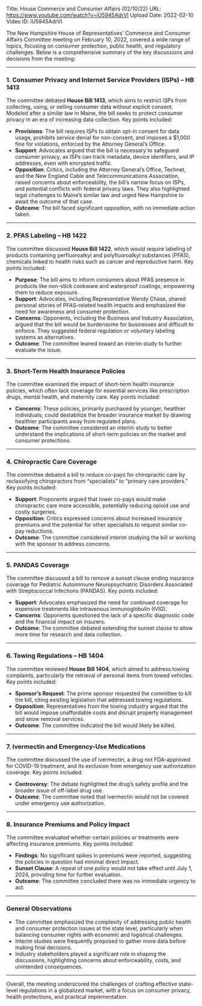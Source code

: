 Title: House Commerce and Consumer Affairs (02/10/22)
URL: https://www.youtube.com/watch?v=iU5945AdrVI
Upload Date: 2022-02-10
Video ID: iU5945AdrVI

The New Hampshire House of Representatives’ Commerce and Consumer Affairs Committee meeting on February 10, 2022, covered a wide range of topics, focusing on consumer protection, public health, and regulatory challenges. Below is a comprehensive summary of the key discussions and decisions from the meeting:

---

### **1. Consumer Privacy and Internet Service Providers (ISPs) – HB 1413**
The committee debated **House Bill 1413**, which aims to restrict ISPs from collecting, using, or selling consumer data without explicit consent. Modeled after a similar law in Maine, the bill seeks to protect consumer privacy in an era of increasing data collection. Key points included:
- **Provisions**: The bill requires ISPs to obtain opt-in consent for data usage, prohibits service denial for non-consent, and imposes a $1,000 fine for violations, enforced by the Attorney General’s Office.
- **Support**: Advocates argued that the bill is necessary to safeguard consumer privacy, as ISPs can track metadata, device identifiers, and IP addresses, even with encrypted traffic.
- **Opposition**: Critics, including the Attorney General’s Office, Technet, and the New England Cable and Telecommunications Association, raised concerns about enforceability, the bill’s narrow focus on ISPs, and potential conflicts with federal privacy laws. They also highlighted legal challenges to Maine’s similar law and urged New Hampshire to await the outcome of that case.
- **Outcome**: The bill faced significant opposition, with no immediate action taken.

---

### **2. PFAS Labeling – HB 1422**
The committee discussed **House Bill 1422**, which would require labeling of products containing perfluoroalkyl and polyfluoroalkyl substances (PFAS), chemicals linked to health risks such as cancer and reproductive harm. Key points included:
- **Purpose**: The bill aims to inform consumers about PFAS presence in products like non-stick cookware and waterproof coatings, empowering them to reduce exposure.
- **Support**: Advocates, including Representative Wendy Chase, shared personal stories of PFAS-related health impacts and emphasized the need for awareness and consumer protection.
- **Concerns**: Opponents, including the Business and Industry Association, argued that the bill would be burdensome for businesses and difficult to enforce. They suggested federal regulation or voluntary labeling systems as alternatives.
- **Outcome**: The committee leaned toward an interim study to further evaluate the issue.

---

### **3. Short-Term Health Insurance Policies**
The committee examined the impact of short-term health insurance policies, which often lack coverage for essential services like prescription drugs, mental health, and maternity care. Key points included:
- **Concerns**: These policies, primarily purchased by younger, healthier individuals, could destabilize the broader insurance market by drawing healthier participants away from regulated plans.
- **Outcome**: The committee considered an interim study to better understand the implications of short-term policies on the market and consumer protections.

---

### **4. Chiropractic Care Coverage**
The committee debated a bill to reduce co-pays for chiropractic care by reclassifying chiropractors from “specialists” to “primary care providers.” Key points included:
- **Support**: Proponents argued that lower co-pays would make chiropractic care more accessible, potentially reducing opioid use and costly surgeries.
- **Opposition**: Critics expressed concerns about increased insurance premiums and the potential for other specialists to request similar co-pay reductions.
- **Outcome**: The committee considered interim studying the bill or working with the sponsor to address concerns.

---

### **5. PANDAS Coverage**
The committee discussed a bill to remove a sunset clause ending insurance coverage for Pediatric Autoimmune Neuropsychiatric Disorders Associated with Streptococcal Infections (PANDAS). Key points included:
- **Support**: Advocates emphasized the need for continued coverage for expensive treatments like intravenous immunoglobulin (IVIG).
- **Concerns**: Opponents questioned the lack of a specific diagnostic code and the financial impact on insurers.
- **Outcome**: The committee debated extending the sunset clause to allow more time for research and data collection.

---

### **6. Towing Regulations – HB 1404**
The committee reviewed **House Bill 1404**, which aimed to address towing complaints, particularly the retrieval of personal items from towed vehicles. Key points included:
- **Sponsor’s Request**: The prime sponsor requested the committee to kill the bill, citing existing legislation that addressed towing regulations.
- **Opposition**: Representatives from the towing industry argued that the bill would impose unaffordable costs and disrupt property management and snow removal services.
- **Outcome**: The committee indicated the bill would likely be killed.

---

### **7. Ivermectin and Emergency-Use Medications**
The committee discussed the use of ivermectin, a drug not FDA-approved for COVID-19 treatment, and its exclusion from emergency use authorization coverage. Key points included:
- **Controversy**: The debate highlighted the drug’s safety profile and the broader issue of off-label drug use.
- **Outcome**: The committee noted that ivermectin would not be covered under emergency use authorization.

---

### **8. Insurance Premiums and Policy Impact**
The committee evaluated whether certain policies or treatments were affecting insurance premiums. Key points included:
- **Findings**: No significant spikes in premiums were reported, suggesting the policies in question had minimal direct impact.
- **Sunset Clause**: A repeal of one policy would not take effect until July 1, 2024, providing time for further evaluation.
- **Outcome**: The committee concluded there was no immediate urgency to act.

---

### **General Observations**
- The committee emphasized the complexity of addressing public health and consumer protection issues at the state level, particularly when balancing consumer rights with economic and logistical challenges.
- Interim studies were frequently proposed to gather more data before making final decisions.
- Industry stakeholders played a significant role in shaping the discussions, highlighting concerns about enforceability, costs, and unintended consequences.

---

Overall, the meeting underscored the challenges of crafting effective state-level regulations in a globalized market, with a focus on consumer privacy, health protections, and practical implementation.